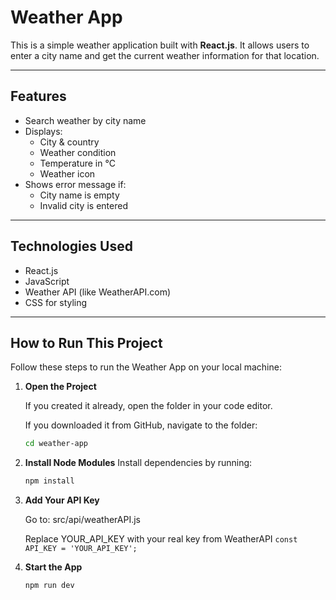 # Weather App

This is a simple weather application built with **React.js**. It allows users to enter a city name and get the current weather information for that location.

---

## Features

- Search weather by city name
- Displays:
  - City & country
  - Weather condition
  - Temperature in °C
  - Weather icon
- Shows error message if:
  - City name is empty
  - Invalid city is entered

---

## Technologies Used

- React.js
- JavaScript
- Weather API (like WeatherAPI.com)
- CSS for styling

---

##  How to Run This Project

Follow these steps to run the Weather App on your local machine:

1. **Open the Project**

   If you created it already, open the folder in your code editor.

   If you downloaded it from GitHub, navigate to the folder:

   ```bash
   cd weather-app
   
2. **Install Node Modules**
    Install dependencies by running:

    ```bash
    npm install

3. **Add Your API Key**

    Go to: src/api/weatherAPI.js
    
    Replace YOUR_API_KEY with your real key from WeatherAPI
    ```const API_KEY = 'YOUR_API_KEY';```

4. **Start the App**
    ```bash
    npm run dev